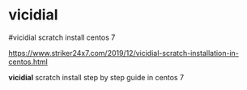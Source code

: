 # vicidial
#vicidial scratch install centos 7

https://www.striker24x7.com/2019/12/vicidial-scratch-installation-in-centos.html

<b>vicidial</b> scratch install step by step guide in centos 7
